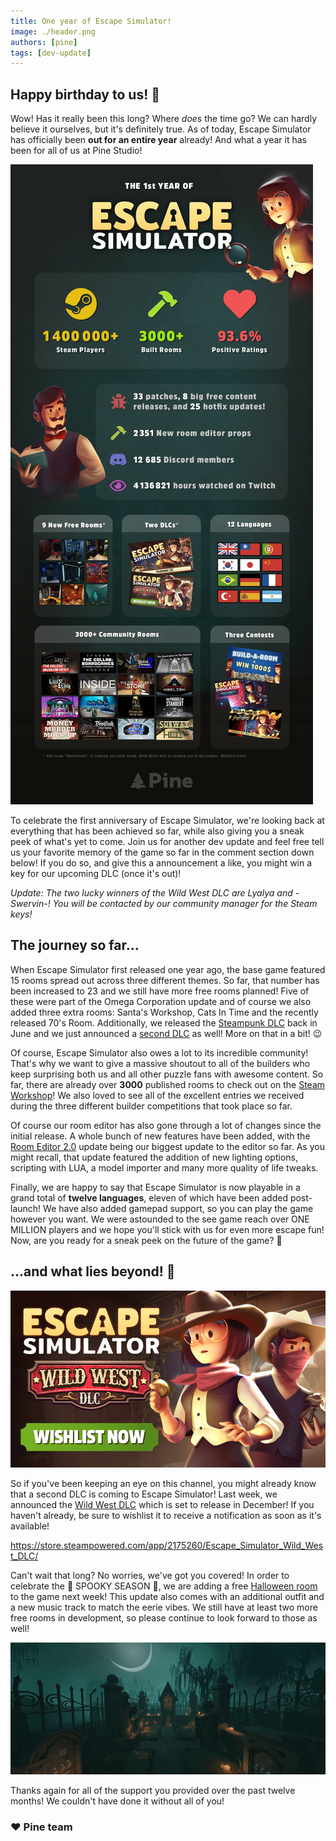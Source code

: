 ```yaml
---
title: One year of Escape Simulator!
image: ./header.png
authors: [pine]
tags: [dev-update]
---
```


## Happy birthday to us! 🥳

Wow! Has it really been this long? Where _does_ the time go? We can hardly believe it ourselves, but it's definitely true. As of today, Escape Simulator has officially been **out for an entire year** already! And what a year it has been for all of us at Pine Studio! 

![roadmap](./roadmap.jpg)

To celebrate the first anniversary of Escape Simulator, we're looking back at everything that has been achieved so far, while also giving you a sneak peek of what's yet to come. Join us for another dev update and feel free tell us your favorite memory of the game so far in the comment section down below! If you do so, and give this a announcement a like, you might win a key for our upcoming DLC (once it's out)!

_Update: The two lucky winners of the Wild West DLC are Lyalya and -Swervin-! You will be contacted by our community manager for the Steam keys!_

## The journey so far...

When Escape Simulator first released one year ago, the base game featured 15 rooms spread out across three different themes. So far, that number has been increased to 23 and we still have more free rooms planned! Five of these were part of the Omega Corporation update and of course we also added three extra rooms: Santa's Workshop, Cats In Time and the recently released 70's Room. Additionally, we released the [Steampunk DLC](https://store.steampowered.com/app/1942100/Escape_Simulator_Steampunk_DLC/) back in June and we just announced a [second DLC](https://store.steampowered.com/app/2175260/Escape_Simulator_Wild_West_DLC/) as well! More on that in a bit! 😉

Of course, Escape Simulator also owes a lot to its incredible community! That's why we want to give a massive shoutout to all of the builders who keep surprising both us and all other puzzle fans with awesome content. So far, there are already over **3000** published rooms to check out on the [Steam Workshop](https://steamcommunity.com/app/1435790/workshop/)! We also loved to see all of the excellent entries we received during the three different builder competitions that took place so far.

Of course our room editor has also gone through a lot of changes since the initial release. A whole bunch of new features have been added, with the [Room Editor 2.0](https://steamcommunity.com/games/1435790/announcements/detail/3367016884694436693) update being our biggest update to the editor so far. As you might recall, that update featured the addition of new lighting options, scripting with LUA, a model importer and many more quality of life tweaks. 

Finally, we are happy to say that Escape Simulator is now playable in a grand total of **twelve languages**, eleven of which have been added post-launch! We have also added gamepad support, so you can play the game however you want. We were astounded to the see game reach over ONE MILLION players and we hope you'll stick with us for even more escape fun! Now, are you ready for a sneak peek on the future of the game? 👀

## ...and what lies beyond! 🚀


![Wild West](./ww.png)

So if you've been keeping an eye on this channel, you might already know that a second DLC is coming to Escape Simulator! Last week, we announced the [Wild West DLC](https://store.steampowered.com/app/2175260/Escape_Simulator_Wild_West_DLC/) which is set to release in December! If you haven't already, be sure to wishlist it to receive a notification as soon as it's available!

https://store.steampowered.com/app/2175260/Escape_Simulator_Wild_West_DLC/

Can't wait that long? No worries, we've got you covered! In order to celebrate the 👻 SPOOKY SEASON 👻, we are adding a free [Halloween room](https://store.steampowered.com/news/app/1435790/view/3274703239559936680) to the game next week! This update also comes with an additional outfit and a new music track to match the eerie vibes. We still have at least two more free rooms in development, so please continue to look forward to those as well!


![graveyard](./graveyard.gif)

Thanks again for all of the support you provided over the past twelve months! We couldn't have done it without all of you!

### ♥ Pine team
